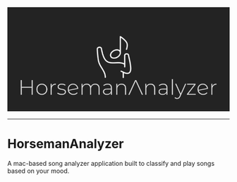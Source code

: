 <img src="/logo/banner.png"/>
<hr>

# HorsemanAnalyzer
A mac-based song analyzer application built to classify and play songs based on your mood.
